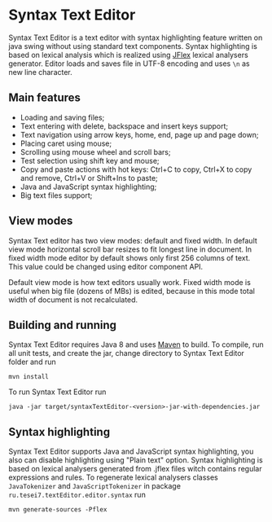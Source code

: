 # Syntax Text Editor

Syntax Text Editor is a text editor with syntax highlighting feature written on java swing without using standard text components.
Syntax highlighting is based on lexical analysis which is realized using [JFlex](http://jflex.de/) lexical analysers generator. 
Editor loads and saves file in UTF-8 encoding and uses `\n` as new line character.

## Main features
* Loading and saving files;
* Text entering with delete, backspace and insert keys support;
* Text navigation using arrow keys, home, end, page up and page down;
* Placing caret using mouse;
* Scrolling using mouse wheel and scroll bars;
* Test selection using shift key and mouse;
* Copy and paste actions with hot keys: Ctrl+C to copy, Ctrl+X to copy and remove, Ctrl+V or Shift+Ins to paste;
* Java and JavaScript syntax highlighting;
* Big text files support;

## View modes
Syntax Text editor has two view modes: default and fixed width. In default view mode horizontal scroll bar resizes to fit longest line in document. In fixed width mode editor by default shows only first 256 columns of text. This value could be changed using editor component API.

Default view mode is how text editors usually work. Fixed width mode is useful when big file (dozens of MBs) is edited, because in this mode total width of document is not recalculated.

## Building and running
Syntax Text Editor requires Java 8 and uses [Maven](https://maven.apache.org/) to build. 
To compile, run all unit tests, and create the jar, change directory to Syntax Text Editor folder and run

    mvn install

To run Syntax Text Editor run

	java -jar target/syntaxTextEditor-<version>-jar-with-dependencies.jar
	
## Syntax highlighting
Syntax Text Editor supports Java and JavaScript syntax highlighting, you also can disable highlighting using "Plain text" option. 
Syntax highlighting is based on lexical analysers generated from .jflex files witch contains regular expressions and rules.
To regenerate lexical analysers classes `JavaTokenizer` and `JavaScriptTokenizer` in package `ru.tesei7.textEditor.editor.syntax` run

	mvn generate-sources -Pflex